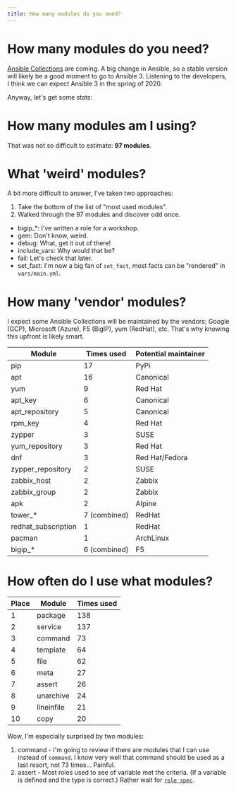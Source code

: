 ```yaml
---
title: How many modules do you need?
---
```


# How many modules do you need?

[Ansible Collections](https://docs.ansible.com/ansible/devel/user_guide/collections_using.html) are coming. A big change in Ansible, so a stable version will likely be a good moment to go to Ansible 3. Listening to the developers, I think we can expect Ansible 3 in the spring of 2020.

Anyway, let's get some stats:

# How many modules am I using?
<!-- TODO: find actual amount -->
That was not so difficult to estimate: **97 modules**.

# What 'weird' modules?

A bit more difficult to answer, I've taken two approaches:
1. Take the bottom of the list of "most used modules".
2. Walked through the 97 modules and discover odd once.

- bigip_*: I've written a role for a workshop.
- gem: Don't know, weird.
- debug: What, get it out of there!
- include_vars: Why would that be?
- fail: Let's check that later.
- set_fact: I'm now a big fan of `set_fact`, most facts can be "rendered" in `vars/main.yml`.

# How many 'vendor' modules?

I expect some Ansible Collections will be maintained by the vendors; Google (GCP), Microsoft (Azure), F5 (BigIP), yum (RedHat), etc. That's why knowing this upfront is likely smart.

|Module              |Times used   |Potential maintainer |
|--------------------|-------------|---------------------|
|pip                 |17           |PyPi                 |
|apt                 |16           |Canonical            |
|yum                 |9            |Red Hat              |
|apt_key             |6            |Canonical            |
|apt_repository      |5            |Canonical            |
|rpm_key             |4            |Red Hat              |
|zypper              |3            |SUSE                 |
|yum_repository      |3            |Red Hat              |
|dnf                 |3            |Red Hat/Fedora       |
|zypper_repository   |2            |SUSE                 |
|zabbix_host         |2            |Zabbix               |
|zabbix_group        |2            |Zabbix               |
|apk                 |2            |Alpine               |
|tower_*             |7 (combined) |RedHat               |
|redhat_subscription |1            |RedHat               |
|pacman              |1            |ArchLinux            |
|bigip_*             |6 (combined) |F5                   |

# How often do I use what modules?

|Place |Module     | Times used |
|------|-----------|------------|
|1     |package    |138         |
|2     |service    |137         |
|3     |command    |73          |
|4     |template   |64          |
|5     |file       |62          |
|6     |meta       |27          |
|7     |assert     |26          |
|8     |unarchive  |24          |
|9     |lineinfile |21          |
|10    |copy       |20          |

Wow, I'm especially surprised by two modules:
1. command - I'm going to review if there are modules that I can use instead of `command`. I know very well that command should be used as a last resort, not 73 times... Painful.
2. assert - Most roles used to see of variable met the criteria. (If a variable is defined and the type is correct.) Rather wait for [`role spec`](https://github.com/ansible/proposals/issues/39).
